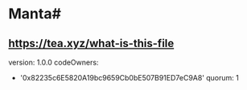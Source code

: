 # Manta# 
https://tea.xyz/what-is-this-file
---
version: 1.0.0
codeOwners:
  - '0x82235c6E5820A19bc9659Cb0bE507B91ED7eC9A8'
quorum: 1
